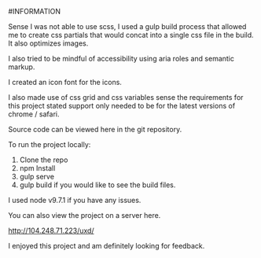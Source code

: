 #INFORMATION

Sense I was not able to use scss, I used a gulp build process that allowed me to create css partials that would concat into a single css file in the build. It also optimizes images.

I also tried to be mindful of accessibility using aria roles and semantic markup. 

I created an icon font for the icons.

I also made use of css grid and css variables sense the requirements for this project stated support only needed to be for the latest versions of chrome / safari. 

Source code can be viewed here in the git repository.

To run the project locally:

1. Clone the repo
2. npm Install
3. gulp serve
4. gulp build if you would like to see the build files.

I used node v9.7.1 if you have any issues.

You can also view the project on a server here.

http://104.248.71.223/uxd/

I enjoyed this project and am definitely looking for feedback.



